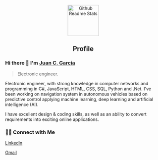 
<p align="center">
 <img width="100px" src="https://res.cloudinary.com/anuraghazra/image/upload/v1594908242/logo_ccswme.svg" align="center" alt="Github Readme Stats" />
 <h2 align="center">Profile</h2>
</p>

### Hi there 👋 I'm [Juan C. Garcia](https://www.linkedin.com/in/juan-camilo-garcia-carrillo-466412239/)
> Electronic engineer.



<div>
 <p>
Electronic engineer, with strong knowledge in computer networks and programming in C#, JavaScript, HTML, CSS, SQL, Python and .Net. I've been working on navigation system in autonomous vehicles based on predictive control applying machine learning, deep learning and artificial intelligence (AI).

I have excellent design & coding skills, as well as an ability to convert requirements into exciting online applications.
</p>
</div>





<h3> 🤝🏻 Connect with Me </h3>


<a href="https://www.linkedin.com/in/juan-camilo-garcia-carrillo-466412239/" target="_blank">Linkedin</a>

<a href="mailto:Juancamilogarcia0930@gmail.com">Gmail</a>
</p>



<!--
**JuanCgarcia09/JuanCgarcia09** is a ✨ _special_ ✨ repository because its `README.md` (this file) appears on your GitHub profile.

Here are some ideas to get you started:

- 🔭 I’m currently working on ...
- 🌱 I’m currently learning ...
- 👯 I’m looking to collaborate on ...
- 🤔 I’m looking for help with ...
- 💬 Ask me about ...
- 📫 How to reach me: ...
- 😄 Pronouns: ...
- ⚡ Fun fact: ...
-->
